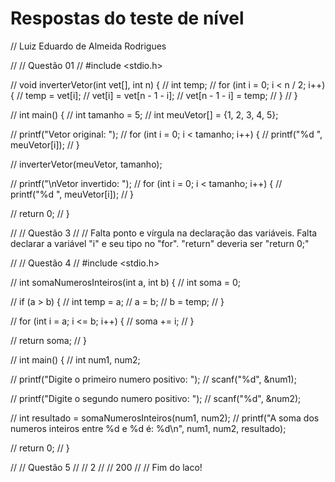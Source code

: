 # Respostas do teste de nível
// Luiz Eduardo de Almeida Rodrigues

// // Questão 01
// #include <stdio.h>

// void inverterVetor(int vet[], int n) {
//     int temp;
//     for (int i = 0; i < n / 2; i++) {
//         temp = vet[i];
//         vet[i] = vet[n - 1 - i];
//         vet[n - 1 - i] = temp;
//     }
// }

// int main() {
//     int tamanho = 5;
//     int meuVetor[] = {1, 2, 3, 4, 5};  

//     printf("Vetor original: ");
//     for (int i = 0; i < tamanho; i++) {
//         printf("%d ", meuVetor[i]);
//     }

//     inverterVetor(meuVetor, tamanho);

//     printf("\nVetor invertido: ");
//     for (int i = 0; i < tamanho; i++) {
//         printf("%d ", meuVetor[i]);
//     }

//     return 0;
// }

// // Questão 3
// // Falta ponto e vírgula na declaração das variáveis. Falta declarar a variável "i" e seu tipo no "for". "return" deveria ser "return 0;"

// // Questão 4
// #include <stdio.h>

// int somaNumerosInteiros(int a, int b) {
//     int soma = 0;

//     if (a > b) {
//         int temp = a;
//         a = b;
//         b = temp;
//     }

//     for (int i = a; i <= b; i++) {
//         soma += i;
//     }

//     return soma;
// }

// int main() {
//     int num1, num2;

//     printf("Digite o primeiro numero positivo: ");
//     scanf("%d", &num1);

//     printf("Digite o segundo numero positivo: ");
//     scanf("%d", &num2);

//     int resultado = somaNumerosInteiros(num1, num2);
//     printf("A soma dos numeros inteiros entre %d e %d é: %d\n", num1, num2, resultado);

//     return 0;
// }

// // Questão 5
// // 2
// // 200
// // Fim do laco!
